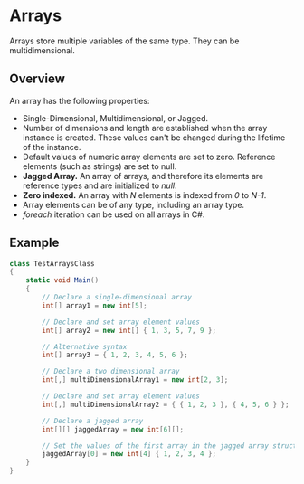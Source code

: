 # Arrays

Arrays store multiple variables of the same type. They can be multidimensional.

## Overview

An array has the following properties:

* Single-Dimensional, Multidimensional, or Jagged.
* Number of dimensions and length are established when the array instance is created. These values can't be changed during the lifetime of the instance.
* Default values of numeric array elements are set to zero. Reference elements (such as strings) are set to null.
* **Jagged Array.** An array of arrays, and therefore its elements are reference types and are initialized to *null*.
* **Zero indexed.** An array with *N* elements is indexed from *0* to *N-1*.
* Array elements can be of any type, including an array type.
* *foreach* iteration can be used on all arrays in C#.

## Example

```csharp
class TestArraysClass
{
    static void Main()
    {
        // Declare a single-dimensional array 
        int[] array1 = new int[5];

        // Declare and set array element values
        int[] array2 = new int[] { 1, 3, 5, 7, 9 };

        // Alternative syntax
        int[] array3 = { 1, 2, 3, 4, 5, 6 };

        // Declare a two dimensional array
        int[,] multiDimensionalArray1 = new int[2, 3];

        // Declare and set array element values
        int[,] multiDimensionalArray2 = { { 1, 2, 3 }, { 4, 5, 6 } };

        // Declare a jagged array
        int[][] jaggedArray = new int[6][];

        // Set the values of the first array in the jagged array structure
        jaggedArray[0] = new int[4] { 1, 2, 3, 4 };
    }
}
```